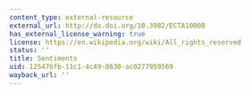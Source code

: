 ```yaml
---
content_type: external-resource
external_url: http://dx.doi.org/10.3982/ECTA10008
has_external_license_warning: true
license: https://en.wikipedia.org/wiki/All_rights_reserved
status: ''
title: Sentiments
uid: 125476fb-11c1-4c49-8630-ac0277959569
wayback_url: ''
---
```

